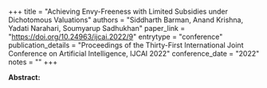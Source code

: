+++
title = "Achieving Envy-Freeness with Limited Subsidies under Dichotomous Valuations"
authors = "Siddharth Barman, Anand Krishna, Yadati Narahari, Soumyarup Sadhukhan"
paper_link = "https://doi.org/10.24963/ijcai.2022/9"
entrytype = "conference"
publication_details = "Proceedings of the Thirty-First International Joint Conference on Artificial Intelligence,  IJCAI 2022"
conference_date = "2022"
notes = ""
+++

<b>Abstract:</b>
